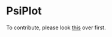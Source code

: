 PsiPlot
=======
To contribute, please look [this](https://github.com/stefvhuynh/psi_plot/blob/master/contributing.md)
over first.
